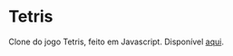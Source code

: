 # Tetris
Clone do jogo Tetris, feito em Javascript.
Disponível [aqui](http://danielpires.com.br/games/tetris/index.html).
